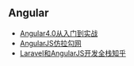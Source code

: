 ## Angular

* [Angular4.0从入门到实战](Angular4.0从入门到实战.md)
* [AngularJS仿拉勾网](AngularJS仿拉勾网.md)
* [Laravel和AngularJS开发全栈知乎](Laravel和AngularJS开发全栈知乎.md)
